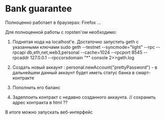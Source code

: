 # Bank guarantee

Полноценно работает в браузерах: Firefox ...

Для полноценной работы с ropsten'ом необходимо:

  1. Поднятая нода на localhost'е. Достаточно запустить geth с указанными ключами 
  sudo geth --testnet --syncmode="light" --rpc --rpcapi db,eth,net,web3,personal --cache=1024 --rpcport 8545 --rpcaddr 127.0.0.1 --rpccorsdomain "*" console 2>>geth.log 
  
  2. Создать новый аккаунт : personal.newAccount("prettyPassword") - в дальнейшем данный аккаунт 
  будет иметь статус банка в смарт-контракте
  
  3. Пополнить его баланс
  
  4. Задеплоить контракт с недавно созданного аккаунта.
  // сохранить адрес контракта в html ?? 
  
  В итоге можно запускать веб-интерфейс
